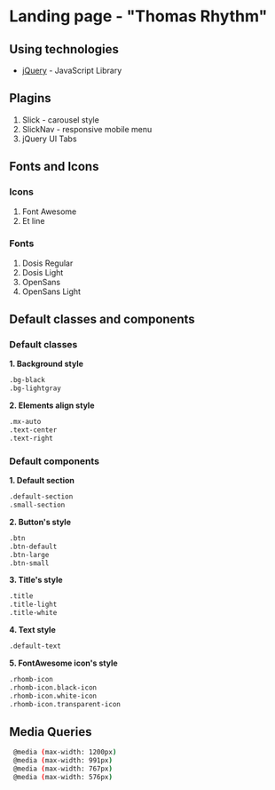 # Landing page - "Thomas Rhythm"

## Using technologies
* [jQuery](https://jquery.com/) - JavaScript Library

## Plagins
1. Slick - carousel style
2. SlickNav - responsive mobile menu
3. jQuery UI Tabs

## Fonts and Icons

### Icons
1. Font Awesome
2. Et line

### Fonts
1. Dosis Regular
2. Dosis Light
3. OpenSans
4. OpenSans Light

## Default classes and components

### Default classes
**1. Background style**
```sh
.bg-black
.bg-lightgray
```
**2. Elements align style**
```sh
.mx-auto
.text-center
.text-right
```

### Default components
**1. Default section**
```sh
.default-section
.small-section
```
**2. Button's style**
```sh
.btn
.btn-default
.btn-large
.btn-small
```
**3. Title's style**
```sh
.title
.title-light
.title-white
```
**4. Text style**
```sh
.default-text
```
**5. FontAwesome icon's style**
```sh
.rhomb-icon
.rhomb-icon.black-icon
.rhomb-icon.white-icon
.rhomb-icon.transparent-icon
```

## Media Queries
```sh
 @media (max-width: 1200px)
 @media (max-width: 991px)
 @media (max-width: 767px)
 @media (max-width: 576px)
```